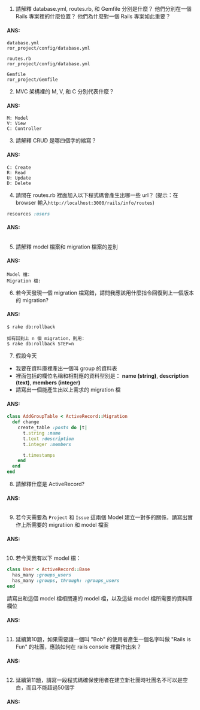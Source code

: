 1. 請解釋 database.yml, routes.rb, 和 Gemfile 分別是什麼？ 他們分別在一個 Rails 專案裡的什麼位置？ 他們為什麼對一個 Rails 專案如此重要？

  #### ANS:
  ```
  database.yml
  ror_project/config/database.yml

  routes.rb
  ror_project/config/database.yml

  Gemfile
  ror_project/Gemfile
  ```

2. MVC 架構裡的 M, V, 和 C 分別代表什麼？ 
  #### ANS:
  ```
  M: Model
  V: View
  C: Controller 
  ```

3. 請解釋 CRUD 是哪四個字的縮寫？ 
  #### ANS:
  ```
  C: Create
  R: Read
  U: Update
  D: Delete    
  ```

4. 請問在 routes.rb 裡面加入以下程式碼會產生出哪一些 url？ (提示：在 browser 輸入```http://localhost:3000/rails/info/routes```)
  ```ruby
  resources :users
  ```
  #### ANS:
  ```
  ```

5. 請解釋 model 檔案和 migration 檔案的差別
  #### ANS:
  ```
  Model 檔:
  Migration 檔:
  ```

6. 若今天發現一個 migration 檔寫錯，請問我應該用什麼指令回復到上一個版本的 migration? 
  #### ANS: 
  ```
  $ rake db:rollback

  如有回到上 n 個 migration，則用: 
  $ rake db:rollback STEP=n
  ```

7. 假設今天
  * 我要在資料庫裡產出一個叫 group 的資料表
  * 裡面包括的欄位名稱和相對應的資料型別是： 
    **name (string)**,
    **description (text)**,
    **members (integer)**
  * 請寫出一個能產生出以上需求的 migration 檔
  
  #### ANS: 
  ```ruby
  class AddGroupTable < ActiveRecord::Migration
    def change
      create_table :posts do |t|
        t.string :name
        t.text :description
        t.integer :members

        t.timestamps
      end
    end
  end
  ```

8. 請解釋什麼是 ActiveRecord? 
  #### ANS: 
  ```
  ```

9. 若今天需要為 ```Project``` 和 ```Issue``` 這兩個 Model 建立一對多的關係，請寫出實作上所需要的 migratiion 和 model 檔案 
  #### ANS:
  ```
  ```

10. 若今天我有以下 model 檔：
  ```ruby
  class User < ActiveRecord::Base
    has_many :groups_users
    has_many :groups, through: :groups_users 
  end
  ```
  請寫出和這個 model 檔相關連的 model 檔，以及這些 model 檔所需要的資料庫欄位
  #### ANS:
  ```
  ```

11. 延續第10題，如果需要讓一個叫 "Bob" 的使用者產生一個名字叫做 "Rails is Fun" 的社團，應該如何在 rails console 裡實作出來？
  #### ANS:
  ```
  ```

12. 延續第11題，請寫一段程式碼確保使用者在建立新社團時社團名不可以是空白，而且不能超過50個字
  #### ANS:
  ```
  ```